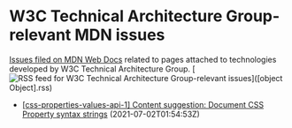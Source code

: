 # W3C Technical Architecture Group-relevant MDN issues

[Issues filed on MDN Web Docs](https://github.com/mdn/content/issues) related to pages attached to technologies developed by W3C Technical Architecture Group. [![RSS feed for W3C Technical Architecture Group-relevant issues](https://www.w3.org/QA/2007/04/feed_icon)]([object Object].rss)

* [[css-properties-values-api-1] Content suggestion: Document CSS Property syntax strings](https://github.com/mdn/content/issues/6506) (2021-07-02T01:54:53Z)
  
